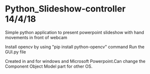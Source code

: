 # Python_Slideshow-controller 14/4/18
Simple python application to present powerpoint slideshow with hand movements in front of webcam

Install opencv by using "pip install python-opencv" command
                   Run the GUI.py file

Created in and for windows and Microsoft Powerpoint.Can change the Component Object Model part for other OS.

